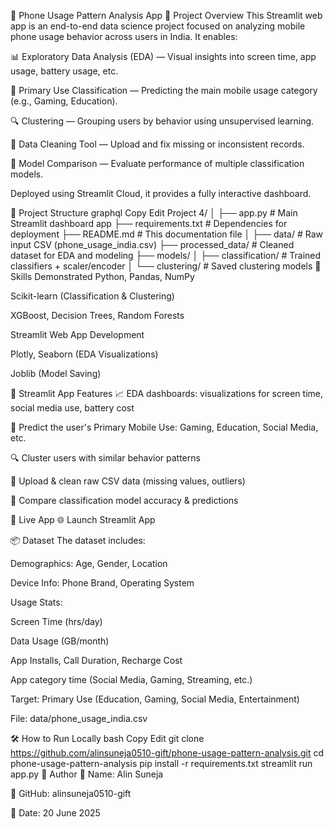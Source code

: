 📱 Phone Usage Pattern Analysis App
📌 Project Overview
This Streamlit web app is an end-to-end data science project focused on analyzing mobile phone usage behavior across users in India. It enables:

📊 Exploratory Data Analysis (EDA) — Visual insights into screen time, app usage, battery usage, etc.

🎯 Primary Use Classification — Predicting the main mobile usage category (e.g., Gaming, Education).

🔍 Clustering — Grouping users by behavior using unsupervised learning.

🧼 Data Cleaning Tool — Upload and fix missing or inconsistent records.

🧪 Model Comparison — Evaluate performance of multiple classification models.

Deployed using Streamlit Cloud, it provides a fully interactive dashboard.

📁 Project Structure
graphql
Copy
Edit
Project 4/
│
├── app.py                              # Main Streamlit dashboard app
├── requirements.txt                    # Dependencies for deployment
├── README.md                           # This documentation file
│
├── data/                               # Raw input CSV (phone_usage_india.csv)
├── processed_data/                     # Cleaned dataset for EDA and modeling
├── models/
│   ├── classification/                 # Trained classifiers + scaler/encoder
│   └── clustering/                     # Saved clustering models
🧠 Skills Demonstrated
Python, Pandas, NumPy

Scikit-learn (Classification & Clustering)

XGBoost, Decision Trees, Random Forests

Streamlit Web App Development

Plotly, Seaborn (EDA Visualizations)

Joblib (Model Saving)

🚀 Streamlit App Features
📈 EDA dashboards: visualizations for screen time, social media use, battery cost

🧮 Predict the user's Primary Mobile Use: Gaming, Education, Social Media, etc.

🔍 Cluster users with similar behavior patterns

🧼 Upload & clean raw CSV data (missing values, outliers)

🧪 Compare classification model accuracy & predictions

🔗 Live App
🌐 Launch Streamlit App

📦 Dataset
The dataset includes:

Demographics: Age, Gender, Location

Device Info: Phone Brand, Operating System

Usage Stats:

Screen Time (hrs/day)

Data Usage (GB/month)

App Installs, Call Duration, Recharge Cost

App category time (Social Media, Gaming, Streaming, etc.)

Target: Primary Use (Education, Gaming, Social Media, Entertainment)

File: data/phone_usage_india.csv

🛠️ How to Run Locally
bash
Copy
Edit
git clone https://github.com/alinsuneja0510-gift/phone-usage-pattern-analysis.git
cd phone-usage-pattern-analysis
pip install -r requirements.txt
streamlit run app.py
🧾 Author
👤 Name: Alin Suneja

🔗 GitHub: alinsuneja0510-gift

📅 Date: 20 June 2025


